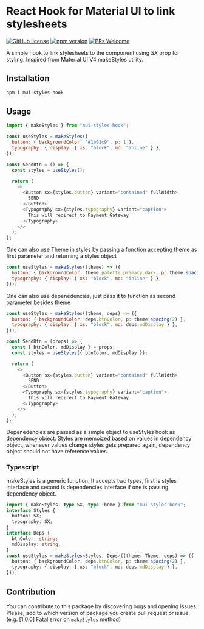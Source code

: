 # React Hook for Material UI to link stylesheets

[![GitHub license](https://img.shields.io/npm/l/mui-styles-hook.svg?style=flat&color=blue)](https://www.npmjs.com/package/mui-styles-hook) [![npm version](https://img.shields.io/npm/v/mui-styles-hook.svg?style=flat)](https://www.npmjs.com/package/mui-styles-hook) [![PRs Welcome](https://img.shields.io/badge/PRs-welcome-brightgreen.svg)](https://www.npmjs.com/package/mui-styles-hook)

A simple hook to link stylesheets to the component using _SX_ prop for styling.
Inspired from Material UI V4 makeStyles utility.

## Installation

```bash
npm i mui-styles-hook
```

## Usage

```javascript
import { makeStyles } from "mui-styles-hook";

const useStyles = makeStyles({
  button: { backgroundColor: "#1b91c9", p: 1 },
  typography: { display: { xs: "block", md: "inline" } },
});

const SendBtn = () => {
  const styles = useStyles();

  return (
    <>
      <Button sx={styles.button} variant="contained" fullWidth>
        SEND
      </Button>
      <Typography sx={styles.typography} variant="caption">
        This will redirect to Payment Gateway
      </Typography>
    </>
  );
};
```

One can also use Theme in styles by passing a function accepting theme as first parameter and returning a styles object

```javascript
const useStyles = makeStyles((theme) => ({
  button: { backgroundColor: theme.palette.primary.dark, p: theme.spacing(2) },
  typography: { display: { xs: "block", md: "inline" } },
}));
```

One can also use depenedencies, just pass it to function as second parameter besides theme

```javascript
const useStyles = makeStyles((theme, deps) => ({
  button: { backgroundColor: deps.btnColor, p: theme.spacing(2) },
  typography: { display: { xs: "block", md: deps.mdDisplay } },
}));

const SendBtn = (props) => {
  const { btnColor, mdDisplay } = props;
  const styles = useStyles({ btnColor, mdDisplay });

  return (
    <>
      <Button sx={styles.button} variant="contained" fullWidth>
        SEND
      </Button>
      <Typography sx={styles.typography} variant="caption">
        This will redirect to Payment Gateway
      </Typography>
    </>
  );
};
```

Depenedencies are passed as a simple object to useStyles hook as dependency object. Styles are memoized based on values in dependency object, whenever values change styles gets prepared again, dependency object should not have reference values.

### Typescript

makeStyles is a generic function. It accepts two types, first is styles interface and second is dependencies interface if one is passing dependency object.

```typescript
import { makeStyles, type SX, type Theme } from "mui-styles-hook";
interface Styles {
  button: SX;
  typography: SX;
}
interface Deps {
  btnColor: string;
  mdDisplay: string;
}
const useStyles = makeStyles<Styles, Deps>((theme: Theme, deps) => ({
  button: { backgroundColor: deps.btnColor, p: theme.spacing(2) },
  typography: { display: { xs: "block", md: deps.mdDisplay } },
}));
```

## Contribution

You can contribute to this package by discovering bugs and opening issues. Please, add to which version of package you create pull request or issue. (e.g. [1.0.0] Fatal error on `makeStyles` method)

